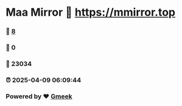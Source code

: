 # Maa Mirror :link: https://mmirror.top 
### :page_facing_up: [8](https://mmirror.top/tag.html) 
### :speech_balloon: 0 
### :hibiscus: 23034 
### :alarm_clock: 2025-04-09 06:09:44 
### Powered by :heart: [Gmeek](https://github.com/Meekdai/Gmeek)
